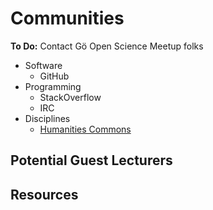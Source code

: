 # Communities

**To Do:** Contact Gö Open Science Meetup folks

- Software
    - GitHub
- Programming
    - StackOverflow
    - IRC
- Disciplines
    - [Humanities Commons](https://hcommons.org)

## Potential Guest Lecturers

## Resources